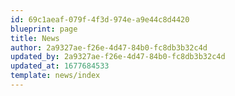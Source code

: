 ```yaml
---
id: 69c1aeaf-079f-4f3d-974e-a9e44c8d4420
blueprint: page
title: News
author: 2a9327ae-f26e-4d47-84b0-fc8db3b32c4d
updated_by: 2a9327ae-f26e-4d47-84b0-fc8db3b32c4d
updated_at: 1677684533
template: news/index
---
```

